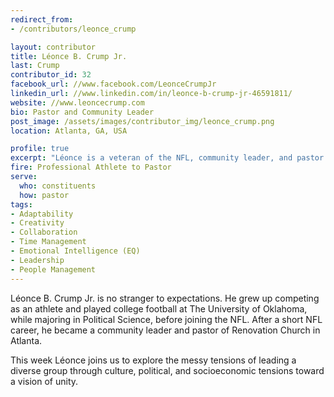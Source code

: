 ```yaml
---
redirect_from:
- /contributors/leonce_crump

layout: contributor
title: Léonce B. Crump Jr.
last: Crump
contributor_id: 32
facebook_url: //www.facebook.com/LeonceCrumpJr
linkedin_url: //www.linkedin.com/in/leonce-b-crump-jr-46591811/
website: //www.leoncecrump.com
bio: Pastor and Community Leader
post_image: /assets/images/contributor_img/leonce_crump.png
location: Atlanta, GA, USA

profile: true
excerpt: "Léonce is a veteran of the NFL, community leader, and pastor of Renovation Church in Atlanta. Career Path: Professional Athlete to Pastor"
fire: Professional Athlete to Pastor
serve:
  who: constituents
  how: pastor
tags:
- Adaptability
- Creativity
- Collaboration
- Time Management
- Emotional Intelligence (EQ)
- Leadership 
- People Management
---
```

Léonce B. Crump Jr. is no stranger to expectations. He grew up competing as an athlete and played college football at The University of Oklahoma, while majoring in Political Science, before joining the NFL. After a short NFL career, he became a community leader and pastor of Renovation Church in Atlanta.

This week Léonce joins us to explore the messy tensions of leading a diverse group through culture, political, and socioeconomic tensions toward a vision of unity.